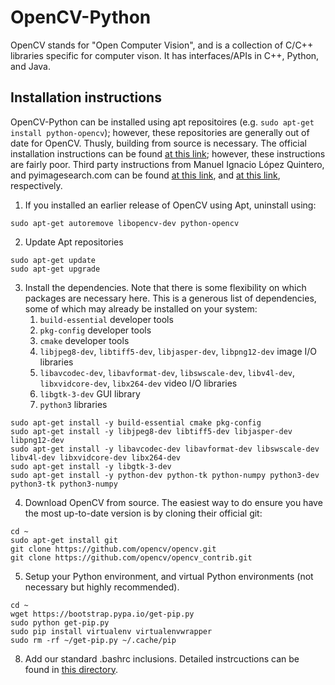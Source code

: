 # OpenCV-Python
OpenCV stands for "Open Computer Vision", and is a collection of C/C++ libraries specific for computer vison.  It has interfaces/APIs in C++, Python, and Java. 

## Installation instructions
OpenCV-Python can be installed using apt repositoires (e.g. `sudo apt-get install python-opencv`); however, these repositories are generally out of date for OpenCV.  Thusly, building from source is necessary.  The official installation instructions can be found [at this link](https://docs.opencv.org/3.4.1/d2/de6/tutorial_py_setup_in_ubuntu.html); however, these instructions are fairly poor.  Third party instructions from Manuel Ignacio López Quintero, and pyimagesearch.com can be found [at this link](https://milq.github.io/install-opencv-ubuntu-debian/), and [at this link](https://www.pyimagesearch.com/2016/10/24/ubuntu-16-04-how-to-install-opencv/), respectively.

   1. If you installed an earlier release of OpenCV using Apt, uninstall using:

```
sudo apt-get autoremove libopencv-dev python-opencv
```

   2. Update Apt repositories

```
sudo apt-get update
sudo apt-get upgrade
```

   3. Install the dependencies.  Note that there is some flexibility on which packages are necessary here.  This is a generous list of dependencies, some of which may already be installed on your system:
      1. `build-essential` developer tools
      2. `pkg-config` developer tools
      3. `cmake` developer tools
      4. `libjpeg8-dev`, `libtiff5-dev`, `libjasper-dev`, `libpng12-dev` image I/O libraries
      5. `libavcodec-dev`, `libavformat-dev`, `libswscale-dev`, `libv4l-dev`, `libxvidcore-dev`, `libx264-dev` video I/O libraries
      6. `libgtk-3-dev` GUI library
      7. `python3` libraries

```
sudo apt-get install -y build-essential cmake pkg-config
sudo apt-get install -y libjpeg8-dev libtiff5-dev libjasper-dev libpng12-dev
sudo apt-get install -y libavcodec-dev libavformat-dev libswscale-dev libv4l-dev libxvidcore-dev libx264-dev
sudo apt-get install -y libgtk-3-dev
sudo apt-get install -y python-dev python-tk python-numpy python3-dev python3-tk python3-numpy
```

   4. Download OpenCV from source.  The easiest way to do ensure you have the most up-to-date version is by cloning their official git:

```
cd ~
sudo apt-get install git
git clone https://github.com/opencv/opencv.git
git clone https://github.com/opencv/opencv_contrib.git
```

   5. Setup your Python environment, and virtual Python environments (not necessary but highly recommended).

```
cd ~
wget https://bootstrap.pypa.io/get-pip.py
sudo python get-pip.py
sudo pip install virtualenv virtualenvwrapper
sudo rm -rf ~/get-pip.py ~/.cache/pip
```

   8. Add our standard .bashrc inclusions.  Detailed instrcuctions can be found in [this directory](https://github.com/riplaboratory/Kanaloa/tree/master/SoftwareInstallation/.bashrc_inclusions).
